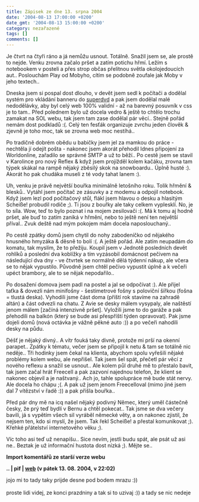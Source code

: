 ```yaml
---
title: Zápisek ze dne 13. srpna 2004
date: '2004-08-13 17:00:00 +0200'
date_gmt: '2004-08-13 15:00:00 +0200'
category: nezařazené
tags: []
comments: []
---
```

<p>Je čtvrt na čtyři ráno a já nemůžu usnout. Totálně. Snažil jsem se, ale prostě to  nejde. Venku zrovna začalo pršet a zatím potichu hřmí. Ležím s notebookem v posteli  a přes strop občas přelítnou světla okolojedoucích aut.. Poslouchám Play od Mobyho,  cítím se podobně zoufale jak Moby v jeho textech..</p>
<p>Dneska jsem si pospal dost dlouho, v devět jsem sedl k počítači a dodělal systém  pro vkládání banneru do <a href="https://www.superdvd.cz">superdvd</a> a pak  jsem dodělal malé nedodělávky, aby byl celý web 100% validní - až na barevný posuvník  v css je to tam.. Před polednem bylo už docela vedro &amp; ještě to chtělo trochu  zamakat na SOL webu, tak jsem tam zase dodělal pár věcí.. Stejně pořád nemám dost  podkladů :(. Celý ten fesťák organizuje zvrchu jeden člověk &amp; zjevně je toho  moc, tak se zrovna web moc nestíhá..</p>
<p>Po tradičně dobrém obědu u babičky jsem jel za mamkou do práce - nechtěla jí odejít  pošta - nakonec jsem akorát přehodil Idnes připojení za Worldonline, zařadilo se správné  SMTP a už to běží.. Po cestě jsem se stavil v Karolince pro nový Reflex &amp; když  jsem projížděl kolem kačáku, zrovna tam týpek skákal na rampě nějaký zběsilý skok  na snowboardu.. Úplně husté :). Akorát ho pak chudáka museli z té vody tahat lanem :).</p>
<p>Uh, venku je právě největší bouřka minimálně letošního roku. Tolik hřmění &amp;  blesků.. Vytáhl jsem počítač ze zásuvky a z modemu a odpojil notebook. Když jsem  lezl pod počítačový stůl, flákl jsem hlavou o desku a hlasitým Scheiße! probudil  rodiče ;). Ti jsou z bouřky ale taky celkem vyplesklí. No, je to síla. Wow, teď to  bylo poznat i na mojem zesilovači :(. Má k tomu aj hodně pršet, ale buď to zatím  zaniká v hřmění, nebo to ještě není ten největší příval.. Zvuk deště nad mým pokojem  mám docela naposlouchaný..</p>
<p>Po cestě zpátky domů jsem chytil do nohy zabodeníčko od nějakého hnusného  hmyzáka &amp; děsně to bolí :(. A ještě pořád. Ale zatím neupadám do komatu, tak  myslím, že to přežiju. Koupil jsem v Jednotě posledních devět rohlíků a poslední  dva koblížky a tím vyzásobil domácnost pečivem na následující dva dny - ve čtvrtek  se normálně dělá týdenní nákup, ale včera se to nějak vypustilo. Původně jsem chtěl  pečivo vypustit úplně a k večeři upéct brambory, ale to se nějak nepodařilo..</p>
<p>Po dosažení domova jsem padl na postel a jal se odpočívat :). Ale přijel taťka &amp;  dovezli nám minifošny - šestimetrové fošny s poloviční šířkou (fošna = tlustá deska).  Vyhodili jsme část doma (příští rok stavíme na zahradě altán) a část odvezli na chatu.  Z Avie se desky málem vysypaly, ale naštěstí jenom málem [začíná intenzivně pršet].  Vyložili jsme to do garáže a pak přehodili na balkón (který se bude asi přespříští týden  opravovat). Pak jsme dojeli domů (nová octávka je vážně pěkné auto :)) a po večeři  nahodili desky na půdu.</p>
<p>Déšť je nějaký divný.. A vítr fouká taky divně, protože mi prší na okenní parapet..  Zpátky k tématu, večer jsem se připojil k netu &amp; tam se totálně nic neděje..  Tři hodinky jsem čekal na klienta, abychom spolu vyřešili nějaké problémy kolem webu,  ale nepřišel. Tak jsem šel spát, přečetl pár věcí z nového reflexu a snažil se usnout..  Ale kolem půl druhé mě to přestalo bavit, tak jsem začal hrát Freecell a pak zazvoní  najednou telefon, že klient se nakonec objevil a je naštvaný.. Ach jo, tahle  spolupráce mě bude stát nervy. Ale docela ho chápu ;(. A pak už jsem jenom Freecelloval  (mimo jiné jsem dal 7 vítězství v řadě :)) a pak přišla bouřka..</p>
<p>Před pár dny mě na icq našel nějaký podivný Němec, který uměl částečně česky,  že prý teď bydlí v Bernu a chtěl pokecat.. Tak jsme se dva večery bavili, já s vypětím  všech sil vyráběl německé věty, a on nakonec zjistil, že nejsem ten, kdo si myslí,  že jsem. Tak řekl Scheiße! a přestal komunikovat ;). Křehké přátelství internetového  věku ;).</p>
<p>Víc toho asi teď už nenapíšu.. Sice nevím, jestli budu spát, ale psát už asi ne..  Beztak je už informační hustota dost nízká ;). Mějte se..</p>
<div class="import-komentaru">
<p><strong>Import komentářů ze starší verze webu</strong></p>
<div class="comment">
<p style="font-weight:bold"><span class="compredmet">..</span> | <span class="comname">pif</span> |  <a href="https://www.pifik.com">web</a> (v&nbsp;pátek&nbsp;13.&nbsp;08.&nbsp;2004,&nbsp;v&nbsp;22:02)</p>
<p>jojo mi to tady taky prijde desne pod bodem mrazu :))  <br>  <br> proste lidi videj, ze konci prazdniny a tak si to uzivaj :)) a tady se nic nedeje </p>
</div>
</div>
